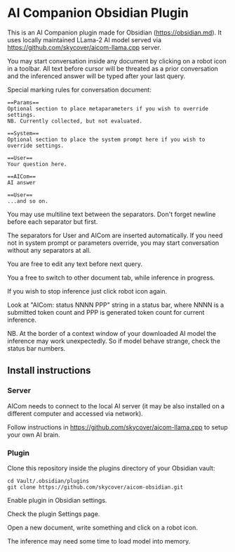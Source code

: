 # AI Companion Obsidian Plugin

This is an AI Companion plugin made for Obsidian (https://obsidian.md).
It uses locally maintained LLama-2 AI model served via
https://github.com/skycover/aicom-llama.cpp server.

You may start conversation inside any document by clicking on a robot icon
in a toolbar. All text before cursor will be threated as a prior conversation
and the inferenced answer will be typed after your last query.

Special marking rules for conversation document:
```
==Params==
Optional section to place metaparameters if you wish to override settings.
NB. Currently collected, but not evaluated.

==System==
Optional section to place the system prompt here if you wish to override settings.

==User==
Your question here.

==AICom==
AI answer

==User==
...and so on.
```

You may use multiline text between the separators.
Don't forget newline before each separator but first.

The separators for User and AICom are inserted automatically. If you need not in
system prompt or parameters override, you may start conversation without any
separators at all.

You are free to edit any text before next query.

You a free to switch to other document tab, while inference in progress.

If you wish to stop inference just click robot icon again.

Look at "AICom: status NNNN PPP" string in a status bar,
where NNNN is a submitted token count and PPP is generated token count
for current inference.

NB. At the border of a context window of your downloaded AI model the inference
may work unexpectedly. So if model behave strange, check the status bar numbers.

## Install instructions
### Server
AICom needs to connect to the local AI server (it may be also installed on
a different computer and accessed via network).

Follow instructions in https://github.com/skycover/aicom-llama.cpp to setup
your own AI brain.
### Plugin
Clone this repository inside the plugins directory of your Obsidian vault:
```
cd Vault/.obsidian/plugins
git clone https://github.com/skycover/aicom-obsidian.git
```
Enable plugin in Obsidian settings.

Check the plugin Settings page.

Open a new document, write something and click on a robot icon.

The inference may need some time to load model into memory.
